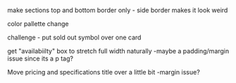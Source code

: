 make sections top and bottom border  only - side border makes it look weird

color pallette change

challenge - put sold out symbol over one card

get "availabiilty" box to stretch full width naturally
  -maybe a padding/margin issue since its a p tag?

Move pricing and specifications title over a little bit
  -margin issue?
